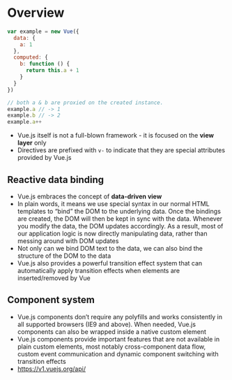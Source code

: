 # Overview

```js
var example = new Vue({
  data: {
    a: 1
  },
  computed: {
    b: function () {
      return this.a + 1
    }
  }
})

// both a & b are proxied on the created instance.
example.a // -> 1
example.b // -> 2
example.a++
```

- Vue.js itself is not a full-blown framework - it is focused on the **view layer** only
- Directives are prefixed with `v-` to indicate that they are special attributes provided by Vue.js
## Reactive data binding
- Vue.js embraces the concept of **data-driven view**
- In plain words, it means we use special syntax in our normal HTML templates to “bind” the DOM to the underlying data. Once the bindings are created, the DOM will then be kept in sync with the data. Whenever you modify the data, the DOM updates accordingly. As a result, most of our application logic is now directly manipulating data, rather than messing around with DOM updates
- Not only can we bind DOM text to the data, we can also bind the structure of the DOM to the data
- Vue.js also provides a powerful transition effect system that can automatically apply transition effects when elements are inserted/removed by Vue
## Component system
- Vue.js components don’t require any polyfills and works consistently in all supported browsers (IE9 and above). When needed, Vue.js components can also be wrapped inside a native custom element
- Vue.js components provide important features that are not available in plain custom elements, most notably cross-component data flow, custom event communication and dynamic component switching with transition effects
- https://v1.vuejs.org/api/